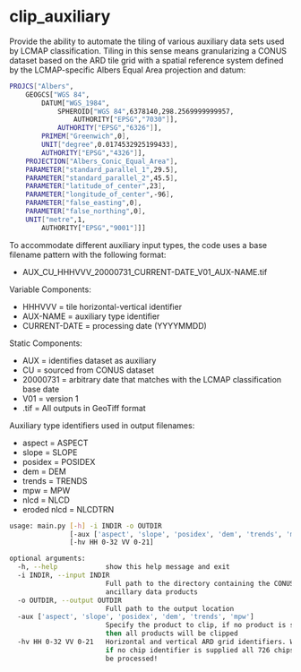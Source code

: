 # clip_auxiliary

Provide the ability to automate the tiling of various auxiliary data sets used 
by LCMAP classification.  Tiling in this sense means granularizing a CONUS 
dataset based on the ARD tile grid with a spatial reference system defined by 
the LCMAP-specific Albers Equal Area projection and datum:


```bash
PROJCS["Albers",
    GEOGCS["WGS 84",
        DATUM["WGS_1984",
            SPHEROID["WGS 84",6378140,298.2569999999957,
                AUTHORITY["EPSG","7030"]],
            AUTHORITY["EPSG","6326"]],
        PRIMEM["Greenwich",0],
        UNIT["degree",0.0174532925199433],
        AUTHORITY["EPSG","4326"]],
    PROJECTION["Albers_Conic_Equal_Area"],
    PARAMETER["standard_parallel_1",29.5],
    PARAMETER["standard_parallel_2",45.5],
    PARAMETER["latitude_of_center",23],
    PARAMETER["longitude_of_center",-96],
    PARAMETER["false_easting",0],
    PARAMETER["false_northing",0],
    UNIT["metre",1,
        AUTHORITY["EPSG","9001"]]]
```

To accommodate different auxiliary input types, the code uses a base filename 
pattern with the following format: 
* AUX_CU_HHHVVV_20000731_CURRENT-DATE_V01_AUX-NAME.tif

Variable Components:
* HHHVVV = tile horizontal-vertical identifier
* AUX-NAME = auxiliary type identifier	
* CURRENT-DATE = processing date (YYYYMMDD)

Static Components:
* AUX = identifies dataset as auxiliary
* CU = sourced from CONUS dataset
* 20000731 = arbitrary date that matches with the LCMAP classification base date
* V01 = version 1
* .tif = All outputs in GeoTiff format

Auxiliary type identifiers used in output filenames:
* aspect = ASPECT
* slope = SLOPE
* posidex = POSIDEX
* dem = DEM
* trends = TRENDS
* mpw = MPW
* nlcd = NLCD
* eroded nlcd = NLCDTRN

```bash
usage: main.py [-h] -i INDIR -o OUTDIR
               [-aux ['aspect', 'slope', 'posidex', 'dem', 'trends', 'mpw']]
               [-hv HH 0-32 VV 0-21]

optional arguments:
  -h, --help            show this help message and exit
  -i INDIR, --input INDIR
                        Full path to the directory containing the CONUS
                        ancillary data products
  -o OUTDIR, --output OUTDIR
                        Full path to the output location
  -aux ['aspect', 'slope', 'posidex', 'dem', 'trends', 'mpw']
                        Specify the product to clip, if no product is selected
                        then all products will be clipped
  -hv HH 0-32 VV 0-21   Horizontal and vertical ARD grid identifiers. WARNING:
                        if no chip identifier is supplied all 726 chips will
                        be processed!
```





